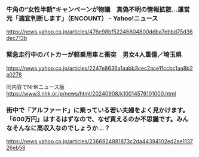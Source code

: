 ### 牛角の“女性半額”キャンペーンが物議　真偽不明の情報拡散…運営元「適宜判断します」（ENCOUNT） - Yahoo!ニュース

https://news.yahoo.co.jp/articles/476c98bf52246804800ddba7ebbd75d36dec713b

### 緊急走行中のパトカーが軽乗用車と衝突　男女4人重傷／埼玉県

https://news.yahoo.co.jp/articles/2247e8636a1aabb3cec2ace11ccbc1aa8b2a0278

同内容でNHKニュース版
https://www3.nhk.or.jp/news/html/20240908/k10014576101000.html

### 街中で「アルファード」に乗っている若い夫婦をよく見かけます。「600万円」はするはずなので、なぜ買えるのか不思議です。みんなそんなに高収入なのでしょうか…？

https://news.yahoo.co.jp/articles/2366924881873c2da44394102ed2ae113726eb58

